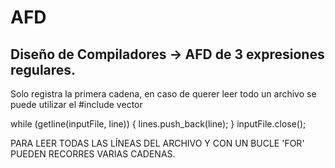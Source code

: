 <h1> AFD </h1>

## Diseño de Compiladores -> AFD de 3 expresiones regulares.
  Solo registra la primera cadena, en caso de querer leer todo un archivo se puede utilizar el #include vector

 while (getline(inputFile, line)) {
 lines.push_back(line);
 }
 inputFile.close();

PARA LEER TODAS LAS LÍNEAS DEL ARCHIVO Y CON UN BUCLE 'FOR' PUEDEN RECORRES VARIAS CADENAS.
